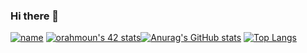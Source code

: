 ### Hi there 👋
[![name](https://www.codewars.com/users/sama_sama/badges/large)](https://www.codewars.com/users/sama_sama)
[![orahmoun's 42 stats](https://badge42.vercel.app/api/v2/cl6xjvj5w00060gmp1rsvgeyn/stats?cursusId=21&coalitionId=76)](https://github.com/JaeSeoKim/badge42)[![Anurag's GitHub stats](https://github-readme-stats.vercel.app/api?username=samasama99)](https://github.com/anuraghazra/github-readme-stats)
[![Top Langs](https://github-readme-stats.vercel.app/api/top-langs/?username=samasama99)](https://github.com/anuraghazra/github-readme-stats)

